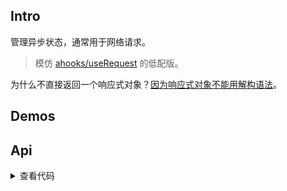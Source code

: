 ## Intro

管理异步状态，通常用于网络请求。

> 模仿 [ahooks/useRequest](https://ahooks.js.org/zh-CN/hooks/async/#userequest) 的低配版。

为什么不直接返回一个响应式对象？[因为响应式对象不能用解构语法](https://v3.cn.vuejs.org/guide/reactivity-fundamentals.html#%E5%93%8D%E5%BA%94%E5%BC%8F%E7%8A%B6%E6%80%81%E8%A7%A3%E6%9E%84)。

## Demos

<demo src="./demo/demo1.vue" />

<demo src="./demo/demo2.vue" title="手动执行 + 错误提示" />

<demo src="./demo/demo3.vue" title="轮询" />

<demo src="./demo/demo11.vue" title="屏幕聚焦重新请求" />

<demo src="./demo/demo9.vue" title="超时" />

<demo src="./demo/demo10.vue" title="手动停止" />

<demo src="./demo/demo8.vue" title="自动重试" />

<demo src="./demo/demo4.vue" title="防止 loading 闪烁" />

<demo src="./demo/demo5.vue" title="防抖" />

<demo src="./demo/demo6.vue" title="对结果防抖" />

<demo src="./demo/demo7.vue" title="节流" />

## Api

<details>
  <summary>查看代码</summary>

<<< es/use-async-state/index.d.ts

</details>
